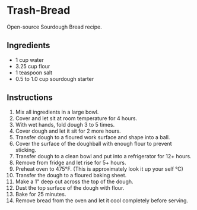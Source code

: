 # Trash-Bread
Open-source Sourdough Bread recipe.

## Ingredients
- 1 cup water
- 3.25 cup flour
- 1 teaspoon salt
- 0.5 to 1.0 cup sourdough starter

## Instructions
1. Mix all ingredients in a large bowl.
2. Cover and let sit at room temperature for 4 hours.
3. With wet hands, fold dough 3 to 5 times.
4. Cover dough and let it sit for 2 more hours.
5. Transfer dough to a floured work surface and shape into a ball.
6. Cover the surface of the doughball with enough flour to prevent sticking.
7. Transfer dough to a clean bowl and put into a refrigerator for 12+ hours.
8. Remove from fridge and let rise for 5+ hours.
9. Preheat oven to 475°F. (This is approximately look it up your self °C)
10. Transfer the dough to a floured baking sheet.
11. Make a 1" deep cut across the top of the dough.
12. Dust the top surface of the dough with flour.
13. Bake for 25 minutes.
14. Remove bread from the oven and let it cool completely before serving.
